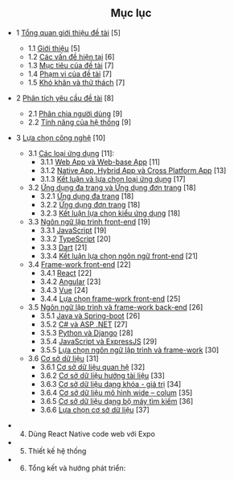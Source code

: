 <center> <h2>Mục lục</h2> </center>

- 1 [Tổng quan giới thiệu đề tài](https://github.com/datai999/thesis-document/blob/main/report/Chapter_1_intro.md#1-tổng-quan-giới-thiệu-đề-tài) [5]

  - 1.1 [Giới thiệu](https://github.com/datai999/thesis-document/blob/main/report/Chapter_1_intro.md#11-giới-thiệu) [5]
  - 1.2 [Các vấn đề hiện tại](https://github.com/datai999/thesis-document/blob/main/report/Chapter_1_intro.md#12-các-vấn-đề-hiện-tại) [6]
  - 1.3 [Mục tiêu của đề tài](https://github.com/datai999/thesis-document/blob/main/report/Chapter_1_intro.md#13-mục-tiêu-của-đề-tài) [7]
  - 1.4 [Phạm vi của đề tài](https://github.com/datai999/thesis-document/blob/main/report/Chapter_1_intro.md#14-phạm-vi-đề-tài) [7]
  - 1.5 [Khó khăn và thử thách](https://github.com/datai999/thesis-document/blob/main/report/Chapter_1_intro.md#15-khó-khăn-thử-thách) [7]

- 2 [Phân tích yêu cầu đề tài](https://github.com/datai999/thesis-document/blob/main/report/Chapter_2_requirement.md#2-phân-tích-yêu-cầu-đề-tài) [8]

  - 2.1 [Phân chia người dùng](https://github.com/datai999/thesis-document/blob/main/report/Chapter_2_requirement.md#21-phân-chia-người-dùng) [9]
  - 2.2 [Tính năng của hệ thống](https://github.com/datai999/thesis-document/blob/main/report/Chapter_2_requirement.md#22-tính-năng-của-hệ-thống) [9]

- 3 [Lựa chọn công nghệ](https://github.com/datai999/thesis-document/blob/main/report/Chapter_3_technology.md#3-lựa-chọn-công-nghệ) [10]

  - 3.1 [Các loại ứng dụng](https://github.com/datai999/thesis-document/blob/main/report/Chapter_3_technology.md#31-các-loại-ứng-dụng) [11]:
    - 3.1.1 [Web App và Web-base App](https://github.com/datai999/thesis-document/blob/main/report/Chapter_3_technology.md#311-web-app-và-web-base-app) [11]
    - 3.1.2 [Native App, Hybrid App và Cross Platform App](https://github.com/datai999/thesis-document/blob/main/report/Chapter_3_technology.md#312-native-app-hybrid-app-và-cross-platform-app) [13]
    - 3.1.3 [Kết luận và lựa chọn loại ứng dụng](https://github.com/datai999/thesis-document/blob/main/report/Chapter_3_technology.md#313-kết-luận-và-lựa-chọn-loại-ứng-dụng) [17]
  - 3.2 [Ứng dụng đa trang và Ứng dụng đơn trang](https://github.com/datai999/thesis-document/blob/main/report/Chapter_3_technology.md#32-ứng-dụng-đa-trang-và-ứng-dụng-đơn-trang) [18]
    - 3.2.1 [Ứng dụng đa trang](https://github.com/datai999/thesis-document/blob/main/report/Chapter_3_technology.md#321-ứng-dụng-đa-trang) [18]
    - 3.2.2 [Ứng dụng đơn trang](https://github.com/datai999/thesis-document/blob/main/report/Chapter_3_technology.md#322-ứng-dụng-đơn-trang) [18]
    - 3.2.3 [Kết luận lựa chọn kiểu ứng dụng](https://github.com/datai999/thesis-document/blob/main/report/Chapter_3_technology.md#323-kết-luận-lựa-chọn-kiểu-ứng-dụng) [18]
  - 3.3 [Ngôn ngữ lập trình front-end](https://github.com/datai999/thesis-document/blob/main/report/Chapter_3_technology.md#33-ngôn-ngữ-lập-trình-front-end) [19]
    - 3.3.1 [JavaScript](https://github.com/datai999/thesis-document/blob/main/report/Chapter_3_technology.md#331-javascript) [19]
    - 3.3.2 [TypeScript](https://github.com/datai999/thesis-document/blob/main/report/Chapter_3_technology.md#332-typescript) [20]
    - 3.3.3 [Dart](https://github.com/datai999/thesis-document/blob/main/report/Chapter_3_technology.md#333-dart) [21]
    - 3.3.4 [Kết luận lựa chọn ngôn ngữ front-end](https://github.com/datai999/thesis-document/blob/main/report/Chapter_3_technology.md#334-kết-luận-lựa-chọn-ngôn-ngữ-front-end) [21]
  - 3.4 [Frame-work front-end](https://github.com/datai999/thesis-document/blob/main/report/Chapter_3_technology.md#34-frame-work-front-end) [22]
    - 3.4.1 [React](https://github.com/datai999/thesis-document/blob/main/report/Chapter_3_technology.md#341-react) [22]
    - 3.4.2 [Angular](https://github.com/datai999/thesis-document/blob/main/report/Chapter_3_technology.md#342-angular) [23]
    - 3.4.3 [Vue](https://github.com/datai999/thesis-document/blob/main/report/Chapter_3_technology.md#343-vue) [24]
    - 3.4.4 [Lựa chọn frame-work front-end](https://github.com/datai999/thesis-document/blob/main/report/Chapter_3_technology.md#344-lựa-chọn-frame-work-front-end) [25]
  - 3.5 [Ngôn ngữ lập trình và frame-work back-end](https://github.com/datai999/thesis-document/blob/main/report/Chapter_3_technology.md#35-ngôn-ngữ-lập-trình-và-frame-work-back-end) [26]
    - 3.5.1 [Java và Spring-boot](https://github.com/datai999/thesis-document/blob/main/report/Chapter_3_technology.md#351-java-và-spring-boot) [26]
    - 3.5.2 [C# và ASP .NET](https://github.com/datai999/thesis-document/blob/main/report/Chapter_3_technology.md#352-c-và-asp-net) [27]
    - 3.5.3 [Python và Django](https://github.com/datai999/thesis-document/blob/main/report/Chapter_3_technology.md#353-python-và-django) [28]
    - 3.5.4 [JavaScript và ExpressJS](https://github.com/datai999/thesis-document/blob/main/report/Chapter_3_technology.md#354-javascript-và-expressjs) [29]
    - 3.5.5 [Lựa chọn ngôn ngữ lập trình và frame-work](https://github.com/datai999/thesis-document/blob/main/report/Chapter_3_technology.md#355-lựa-chọn-ngôn-ngữ-lập-trình-và-frame-work-back-end) [30]
  - 3.6 [Cơ sở dữ liệu](https://github.com/datai999/thesis-document/blob/main/report/Chapter_3_theory.md#36-cơ-sở-dữ-liệu) [31]
    - 3.6.1 [Cơ sở dữ liệu quan hệ](https://github.com/datai999/thesis-document/blob/main/report/Chapter_3_theory.md#361-cơ-sở-dữ-liệu-quan-hệ) [32]
    - 3.6.2 [Cơ sở dữ liệu hướng tài liệu](https://github.com/datai999/thesis-document/blob/main/report/Chapter_3_theory.md#362-cơ-sở-dữ-liệu-hướng-tài-liệu) [33]
    - 3.6.3 [Cơ sở dữ liệu dạng khóa - giá trị](https://github.com/datai999/thesis-document/blob/main/report/Chapter_3_theory.md#363-cơ-sở-dữ-liệu-dạng-khóa-giá-trị) [34]
    - 3.6.4 [Cơ sở dữ liệu mô hình wide – colum](https://github.com/datai999/thesis-document/blob/main/report/Chapter_3_theory.md#364-cơ-sở-dữ-liệu-mô-hình-wide–colum) [35]
    - 3.6.5 [Cơ sở dữ liệu dạng bộ máy tìm kiếm](https://github.com/datai999/thesis-document/blob/main/report/Chapter_3_theory.md#365-cơ-sở-dữ-liệu-dạng-bộ-máy-tìm-kiếm) [36]
    - 3.6.6 [Lựa chọn cơ sở dữ liệu](https://github.com/datai999/thesis-document/blob/main/report/Chapter_3_theory.md#366-lựa-chọn-cơ-sở-dữ-liệu) [37]

<div style="page-break-after: always;"></div>

- 4. Dùng React Native code web với Expo

- 5. Thiết kế hệ thống

- 6. Tổng kết và hướng phát triển:

<div style="page-break-after: always;"></div>
